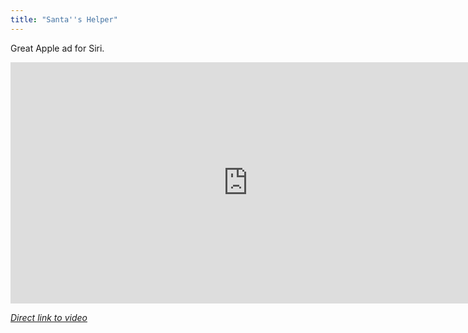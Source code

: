 ```yaml
---
title: "Santa''s Helper"
---
```

<p>Great Apple ad for Siri.</p>
<p><iframe width="759" height="386" src="http://www.youtube.com/embed/5qcmCUsw4EQ" frameborder="0" allowfullscreen></iframe></p>
<p><em><a href="http://www.youtube.com/watch?feature=player_embedded&v=5qcmCUsw4EQ">Direct link to video</a></em></p>
